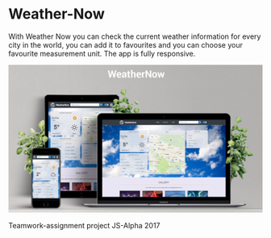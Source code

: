 # Weather-Now
With Weather Now you can check the current weather information for every city in the world, you can add it to favourites and you can choose your favourite measurement unit.
The app is fully responsive. 

![alt text](img/WEATHERnow.png "The app is fully responsive. ")

Teamwork-assignment project
JS-Alpha 2017
